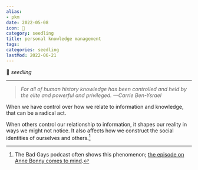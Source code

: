 ```yaml
---
alias:
- pkm
date: 2022-05-08
icon: 🌱
category: seedling
title: personal knowledge management
tags:
categories: seedling
lastMod: 2022-06-21
---
```

🌱 *seedling*

-----

> *For all of human history knowledge has been controlled and held by the elite and powerful and privileged.*
*—Carrie Ben-Ysrael*

When we have control over how we relate to information and knowledge, that can be a radical act.

When others control our relationship to information, it shapes our reality in ways we might not notice. It also affects how we construct the social identities of ourselves and others.[^1]

[^1]: The Bad Gays podcast often shows this phenomenon; [the episode on Anne Bonny comes to mind](https://badgayspod.com/episode-archive/s5e5-anne-bonny).

